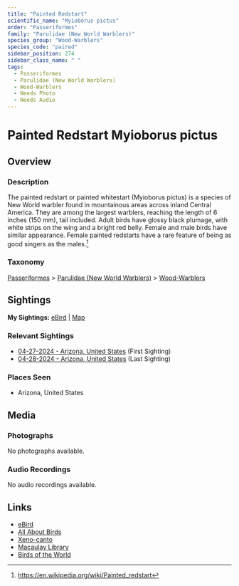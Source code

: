 ```yaml
---
title: "Painted Redstart"
scientific_name: "Myioborus pictus"
order: "Passeriformes"
family: "Parulidae (New World Warblers)"
species_group: "Wood-Warblers"
species_code: "paired"
sidebar_position: 274
sidebar_class_name: " "
tags: 
  - Passeriformes
  - Parulidae (New World Warblers)
  - Wood-Warblers
  - Needs Photo
  - Needs Audio
---
```


# Painted Redstart <span className='sci_name'>Myioborus pictus</span>

## Overview

### Description
The painted redstart or painted whitestart (Myioborus pictus) is a species of New World warbler found in mountainous areas across inland Central America. They are among the largest warblers, reaching the length of 6 inches (150 mm), tail included. Adult birds have glossy black plumage, with white strips on the wing and a bright red belly. Female and male birds have similar appearance. Female painted redstarts have a rare feature of being as good singers as the males.[^1]

[^1]: https://en.wikipedia.org/wiki/Painted_redstart

### Taxonomy
[Passeriformes](/tags/passeriformes) > [Parulidae (New World Warblers)](/tags/parulidae-new-world-warblers) > [Wood-Warblers](/tags/wood-warblers)


## Sightings

**My Sightings:** [eBird](https://ebird.org/lifelist?r=world&time=life&spp=paired) | [Map](/map?species_code=paired)

### Relevant Sightings

* [04-27-2024 - Arizona, United States](https://ebird.org/checklist/S170587148) (First Sighting)
* [04-28-2024 - Arizona, United States](https://ebird.org/checklist/S170824764) (Last Sighting)

### Places Seen

* Arizona, United States



## Media
### Photographs
No photographs available.

### Audio Recordings
No audio recordings available.

## Links
* [eBird](https://ebird.org/species/paired) 
* [All About Birds](https://www.allaboutbirds.org/guide/paired) 
* [Xeno-canto](https://www.xeno-canto.org/species/myioborus-pictus) 
* [Macaulay Library](https://search.macaulaylibrary.org/catalog?taxonCode=paired&sort=rating_rank_desc)
* [Birds of the World](https://birdsoftheworld.org/bow/species/paired)

